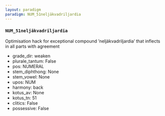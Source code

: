 ```yaml
---
layout: paradigm
paradigm: NUM_51neljäkvadriljardia
---
```

### ` NUM_51neljäkvadriljardia `

Optimisation hack for exceptional compound ’neljäkvadriljardia’ that inflects in all parts with agreement
* grade_dir: weaken
* plurale_tantum: False
* pos: NUMERAL
* stem_diphthong: None
* stem_vowel: None
* upos: NUM
* harmony: back
* kotus_av: None
* kotus_tn: 51
* clitics: False
* possessive: False
